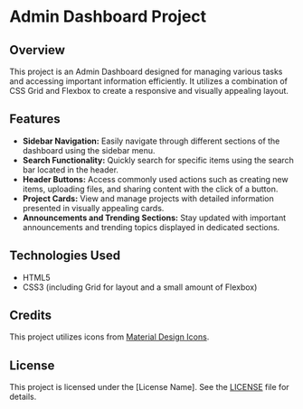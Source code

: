 # Admin Dashboard Project

## Overview

This project is an Admin Dashboard designed for managing various tasks and accessing important information efficiently. It utilizes a combination of CSS Grid and Flexbox to create a responsive and visually appealing layout.

## Features

- **Sidebar Navigation:** Easily navigate through different sections of the dashboard using the sidebar menu.
- **Search Functionality:** Quickly search for specific items using the search bar located in the header.
- **Header Buttons:** Access commonly used actions such as creating new items, uploading files, and sharing content with the click of a button.
- **Project Cards:** View and manage projects with detailed information presented in visually appealing cards.
- **Announcements and Trending Sections:** Stay updated with important announcements and trending topics displayed in dedicated sections.

## Technologies Used

- HTML5
- CSS3 (including Grid for layout and a small amount of Flexbox)

## Credits

This project utilizes icons from [Material Design Icons](https://pictogrammers.com/library/mdi/).

## License

This project is licensed under the [License Name]. See the [LICENSE](LICENSE) file for details.
